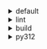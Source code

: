 <details>
<summary>default</summary>

| Platform | Dependency | Before | After | Change | Explicit |
| -: | - | - | - | - | - |
| win-64 | ca-certificates | 2024.2.2 | 2024.6.2 | Minor Upgrade | false |
|| libsqlite | 3.45.3 | 3.46.0 | Minor Upgrade | false |
|| libzlib | 1.2.13 | 1.3.1 | Minor Upgrade | false |
|| packaging | 24.0 | 24.1 | Minor Upgrade | false |
|| typing-extensions | 4.11.0 | 4.12.2 | Minor Upgrade | false |
|| typing_extensions | 4.11.0 | 4.12.2 | Minor Upgrade | false |
|| vc14_runtime | 14.38.33135 | 14.40.33810 | Minor Upgrade | false |
|| vs2015_runtime | 14.38.33135 | 14.40.33810 | Minor Upgrade | false |
|| zipp | 3.17.0 | 3.19.2 | Minor Upgrade | false |
|| openssl | 3.3.0 | 3.3.1 | Patch Upgrade | false |
|| ordered_enum | 0.0.8 | 0.0.9 | Patch Upgrade | true |
|| pydantic | 2.7.1 | 2.7.4 | Patch Upgrade | true |
|| pydantic-core | 2.18.2 | 2.18.4 | Patch Upgrade | false |
|| pytest | 8.2.1 | 8.2.2 | Patch Upgrade | true |
|| vc | ha32ba9b_20 | h8a93ad2_20 | Only build string | false |
| osx-arm64 | ca-certificates | 2024.2.2 | 2024.6.2 | Minor Upgrade | false |
|| libsqlite | 3.45.3 | 3.46.0 | Minor Upgrade | false |
|| libzlib | 1.2.13 | 1.3.1 | Minor Upgrade | false |
|| packaging | 24.0 | 24.1 | Minor Upgrade | false |
|| typing-extensions | 4.11.0 | 4.12.2 | Minor Upgrade | false |
|| typing_extensions | 4.11.0 | 4.12.2 | Minor Upgrade | false |
|| zipp | 3.17.0 | 3.19.2 | Minor Upgrade | false |
|| openssl | 3.3.0 | 3.3.1 | Patch Upgrade | false |
|| ordered_enum | 0.0.8 | 0.0.9 | Patch Upgrade | true |
|| pydantic | 2.7.1 | 2.7.4 | Patch Upgrade | true |
|| pydantic-core | 2.18.2 | 2.18.4 | Patch Upgrade | false |
|| pytest | 8.2.1 | 8.2.2 | Patch Upgrade | true |
|| py-rattler | py312h1a1520d_0 | py312had01cb0_0 | Only build string | true |
| linux-64 | ca-certificates | 2024.2.2 | 2024.6.2 | Minor Upgrade | false |
|| libsqlite | 3.45.3 | 3.46.0 | Minor Upgrade | false |
|| libzlib | 1.2.13 | 1.3.1 | Minor Upgrade | false |
|| packaging | 24.0 | 24.1 | Minor Upgrade | false |
|| typing-extensions | 4.11.0 | 4.12.2 | Minor Upgrade | false |
|| typing_extensions | 4.11.0 | 4.12.2 | Minor Upgrade | false |
|| zipp | 3.17.0 | 3.19.2 | Minor Upgrade | false |
|| openssl | 3.3.0 | 3.3.1 | Patch Upgrade | false |
|| ordered_enum | 0.0.8 | 0.0.9 | Patch Upgrade | true |
|| pydantic | 2.7.1 | 2.7.4 | Patch Upgrade | true |
|| pydantic-core | 2.18.2 | 2.18.4 | Patch Upgrade | false |
|| pytest | 8.2.1 | 8.2.2 | Patch Upgrade | true |
|| ld_impl_linux-64 | hf3520f5_1 | hf3520f5_4 | Only build string | false |
|| libgcc-ng | h77fa898_7 | h77fa898_9 | Only build string | false |
|| libgomp | h77fa898_7 | h77fa898_9 | Only build string | false |

</details>

<details>
<summary>lint</summary>

| Platform | Dependency | Before | After | Change | Explicit |
| -: | - | - | - | - | - |
| win-64 | ca-certificates | 2024.2.2 | 2024.6.2 | Minor Upgrade | false |
|| filelock | 3.14.0 | 3.15.1 | Minor Upgrade | false |
|| libsqlite | 3.45.3 | 3.46.0 | Minor Upgrade | false |
|| libzlib | 1.2.13 | 1.3.1 | Minor Upgrade | false |
|| nodeenv | 1.8.0 | 1.9.1 | Minor Upgrade | false |
|| typos | 1.21.0 | 1.22.7 | Minor Upgrade | true |
|| vc14_runtime | 14.38.33135 | 14.40.33810 | Minor Upgrade | false |
|| vs2015_runtime | 14.38.33135 | 14.40.33810 | Minor Upgrade | false |
|| openssl | 3.3.0 | 3.3.1 | Patch Upgrade | false |
|| ruff | 0.4.4 | 0.4.9 | Patch Upgrade | true |
|| vc | ha32ba9b_20 | h8a93ad2_20 | Only build string | false |
| osx-arm64 | ca-certificates | 2024.2.2 | 2024.6.2 | Minor Upgrade | false |
|| filelock | 3.14.0 | 3.15.1 | Minor Upgrade | false |
|| libsqlite | 3.45.3 | 3.46.0 | Minor Upgrade | false |
|| libzlib | 1.2.13 | 1.3.1 | Minor Upgrade | false |
|| nodeenv | 1.8.0 | 1.9.1 | Minor Upgrade | false |
|| typos | 1.21.0 | 1.22.7 | Minor Upgrade | true |
|| openssl | 3.3.0 | 3.3.1 | Patch Upgrade | false |
|| ruff | 0.4.4 | 0.4.9 | Patch Upgrade | true |
| linux-64 | ca-certificates | 2024.2.2 | 2024.6.2 | Minor Upgrade | false |
|| filelock | 3.14.0 | 3.15.1 | Minor Upgrade | false |
|| libsqlite | 3.45.3 | 3.46.0 | Minor Upgrade | false |
|| libzlib | 1.2.13 | 1.3.1 | Minor Upgrade | false |
|| nodeenv | 1.8.0 | 1.9.1 | Minor Upgrade | false |
|| typos | 1.21.0 | 1.22.7 | Minor Upgrade | true |
|| openssl | 3.3.0 | 3.3.1 | Patch Upgrade | false |
|| ruff | 0.4.4 | 0.4.9 | Patch Upgrade | true |
|| ld_impl_linux-64 | hf3520f5_1 | hf3520f5_4 | Only build string | false |
|| libgcc-ng | h77fa898_7 | h77fa898_9 | Only build string | false |
|| libgomp | h77fa898_7 | h77fa898_9 | Only build string | false |
|| libstdcxx-ng | hc0a3c3a_7 | hc0a3c3a_9 | Only build string | false |

</details>

<details>
<summary>build</summary>

| Platform | Dependency | Before | After | Change | Explicit |
| -: | - | - | - | - | - |
| win-64 | ca-certificates | 2024.2.2 | 2024.6.2 | Minor Upgrade | false |
|| certifi | 2024.2.2 | 2024.6.2 | Minor Upgrade | false |
|| libsqlite | 3.45.3 | 3.46.0 | Minor Upgrade | false |
|| libzlib | 1.2.13 | 1.3.1 | Minor Upgrade | false |
|| more-itertools | 10.2.0 | 10.3.0 | Minor Upgrade | false |
|| packaging | 24.0 | 24.1 | Minor Upgrade | false |
|| pkginfo | 1.10.0 | 1.11.1 | Minor Upgrade | false |
|| typing-extensions | 4.11.0 | 4.12.2 | Minor Upgrade | false |
|| typing_extensions | 4.11.0 | 4.12.2 | Minor Upgrade | false |
|| vc14_runtime | 14.38.33135 | 14.40.33810 | Minor Upgrade | false |
|| vs2015_runtime | 14.38.33135 | 14.40.33810 | Minor Upgrade | false |
|| zipp | 3.17.0 | 3.19.2 | Minor Upgrade | false |
|| openssl | 3.3.0 | 3.3.1 | Patch Upgrade | false |
|| ordered_enum | 0.0.8 | 0.0.9 | Patch Upgrade | true |
|| pydantic | 2.7.1 | 2.7.4 | Patch Upgrade | true |
|| pydantic-core | 2.18.2 | 2.18.4 | Patch Upgrade | false |
|| requests | 2.32.2 | 2.32.3 | Patch Upgrade | false |
|| vc | ha32ba9b_20 | h8a93ad2_20 | Only build string | false |
| osx-arm64 | ca-certificates | 2024.2.2 | 2024.6.2 | Minor Upgrade | false |
|| certifi | 2024.2.2 | 2024.6.2 | Minor Upgrade | false |
|| libsqlite | 3.45.3 | 3.46.0 | Minor Upgrade | false |
|| libzlib | 1.2.13 | 1.3.1 | Minor Upgrade | false |
|| more-itertools | 10.2.0 | 10.3.0 | Minor Upgrade | false |
|| packaging | 24.0 | 24.1 | Minor Upgrade | false |
|| pkginfo | 1.10.0 | 1.11.1 | Minor Upgrade | false |
|| typing-extensions | 4.11.0 | 4.12.2 | Minor Upgrade | false |
|| typing_extensions | 4.11.0 | 4.12.2 | Minor Upgrade | false |
|| zipp | 3.17.0 | 3.19.2 | Minor Upgrade | false |
|| openssl | 3.3.0 | 3.3.1 | Patch Upgrade | false |
|| ordered_enum | 0.0.8 | 0.0.9 | Patch Upgrade | true |
|| pydantic | 2.7.1 | 2.7.4 | Patch Upgrade | true |
|| pydantic-core | 2.18.2 | 2.18.4 | Patch Upgrade | false |
|| requests | 2.32.2 | 2.32.3 | Patch Upgrade | false |
| linux-64 | ca-certificates | 2024.2.2 | 2024.6.2 | Minor Upgrade | false |
|| certifi | 2024.2.2 | 2024.6.2 | Minor Upgrade | false |
|| libsqlite | 3.45.3 | 3.46.0 | Minor Upgrade | false |
|| libzlib | 1.2.13 | 1.3.1 | Minor Upgrade | false |
|| more-itertools | 10.2.0 | 10.3.0 | Minor Upgrade | false |
|| packaging | 24.0 | 24.1 | Minor Upgrade | false |
|| pkginfo | 1.10.0 | 1.11.1 | Minor Upgrade | false |
|| typing-extensions | 4.11.0 | 4.12.2 | Minor Upgrade | false |
|| typing_extensions | 4.11.0 | 4.12.2 | Minor Upgrade | false |
|| zipp | 3.17.0 | 3.19.2 | Minor Upgrade | false |
|| cryptography | 42.0.7 | 42.0.8 | Patch Upgrade | false |
|| openssl | 3.3.0 | 3.3.1 | Patch Upgrade | false |
|| ordered_enum | 0.0.8 | 0.0.9 | Patch Upgrade | true |
|| pydantic | 2.7.1 | 2.7.4 | Patch Upgrade | true |
|| pydantic-core | 2.18.2 | 2.18.4 | Patch Upgrade | false |
|| requests | 2.32.2 | 2.32.3 | Patch Upgrade | false |
|| ld_impl_linux-64 | hf3520f5_1 | hf3520f5_4 | Only build string | false |
|| libgcc-ng | h77fa898_7 | h77fa898_9 | Only build string | false |
|| libgomp | h77fa898_7 | h77fa898_9 | Only build string | false |
|| libstdcxx-ng | hc0a3c3a_7 | hc0a3c3a_9 | Only build string | false |

</details>

<details>
<summary>py312</summary>

| Platform | Dependency | Before | After | Change | Explicit |
| -: | - | - | - | - | - |
| linux-64 | ca-certificates | 2024.2.2 | 2024.6.2 | Minor Upgrade | false |
|| libsqlite | 3.45.3 | 3.46.0 | Minor Upgrade | false |
|| libzlib | 1.2.13 | 1.3.1 | Minor Upgrade | false |
|| packaging | 24.0 | 24.1 | Minor Upgrade | false |
|| typing-extensions | 4.11.0 | 4.12.2 | Minor Upgrade | false |
|| typing_extensions | 4.11.0 | 4.12.2 | Minor Upgrade | false |
|| zipp | 3.17.0 | 3.19.2 | Minor Upgrade | false |
|| openssl | 3.3.0 | 3.3.1 | Patch Upgrade | false |
|| ordered_enum | 0.0.8 | 0.0.9 | Patch Upgrade | true |
|| pydantic | 2.7.1 | 2.7.4 | Patch Upgrade | true |
|| pydantic-core | 2.18.2 | 2.18.4 | Patch Upgrade | false |
|| pytest | 8.2.1 | 8.2.2 | Patch Upgrade | true |
|| ld_impl_linux-64 | hf3520f5_1 | hf3520f5_4 | Only build string | false |
|| libgcc-ng | h77fa898_7 | h77fa898_9 | Only build string | false |
|| libgomp | h77fa898_7 | h77fa898_9 | Only build string | false |
| osx-arm64 | ca-certificates | 2024.2.2 | 2024.6.2 | Minor Upgrade | false |
|| libsqlite | 3.45.3 | 3.46.0 | Minor Upgrade | false |
|| libzlib | 1.2.13 | 1.3.1 | Minor Upgrade | false |
|| packaging | 24.0 | 24.1 | Minor Upgrade | false |
|| typing-extensions | 4.11.0 | 4.12.2 | Minor Upgrade | false |
|| typing_extensions | 4.11.0 | 4.12.2 | Minor Upgrade | false |
|| zipp | 3.17.0 | 3.19.2 | Minor Upgrade | false |
|| openssl | 3.3.0 | 3.3.1 | Patch Upgrade | false |
|| ordered_enum | 0.0.8 | 0.0.9 | Patch Upgrade | true |
|| pydantic | 2.7.1 | 2.7.4 | Patch Upgrade | true |
|| pydantic-core | 2.18.2 | 2.18.4 | Patch Upgrade | false |
|| pytest | 8.2.1 | 8.2.2 | Patch Upgrade | true |
|| py-rattler | py312h1a1520d_0 | py312had01cb0_0 | Only build string | true |
| win-64 | ca-certificates | 2024.2.2 | 2024.6.2 | Minor Upgrade | false |
|| libsqlite | 3.45.3 | 3.46.0 | Minor Upgrade | false |
|| libzlib | 1.2.13 | 1.3.1 | Minor Upgrade | false |
|| packaging | 24.0 | 24.1 | Minor Upgrade | false |
|| typing-extensions | 4.11.0 | 4.12.2 | Minor Upgrade | false |
|| typing_extensions | 4.11.0 | 4.12.2 | Minor Upgrade | false |
|| vc14_runtime | 14.38.33135 | 14.40.33810 | Minor Upgrade | false |
|| vs2015_runtime | 14.38.33135 | 14.40.33810 | Minor Upgrade | false |
|| zipp | 3.17.0 | 3.19.2 | Minor Upgrade | false |
|| openssl | 3.3.0 | 3.3.1 | Patch Upgrade | false |
|| ordered_enum | 0.0.8 | 0.0.9 | Patch Upgrade | true |
|| pydantic | 2.7.1 | 2.7.4 | Patch Upgrade | true |
|| pydantic-core | 2.18.2 | 2.18.4 | Patch Upgrade | false |
|| pytest | 8.2.1 | 8.2.2 | Patch Upgrade | true |
|| vc | ha32ba9b_20 | h8a93ad2_20 | Only build string | false |

</details>

[^1]: *Cursive* means explicit dependency.
[^2]: Dependency got downgraded.
